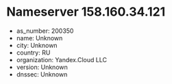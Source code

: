 # Nameserver 158.160.34.121

* as_number: 200350
* name: Unknown
* city: Unknown
* country: RU
* organization: Yandex.Cloud LLC
* version: Unknown
* dnssec: Unknown
